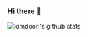 ### Hi there 👋

![kimdoori's github stats](https://github-readme-stats.vercel.app/api?username=kimdoori&show_icons=true&theme=tokyonight&count_private=true&hide=stars)
